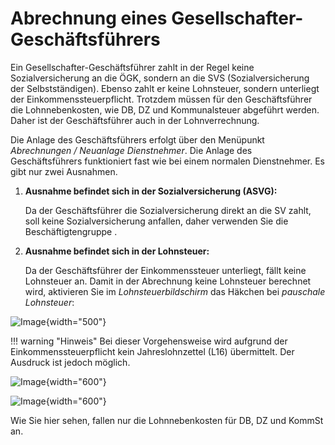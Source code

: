 # Abrechnung eines Gesellschafter-Geschäftsführers 

Ein Gesellschafter-Geschäftsführer zahlt in der Regel keine Sozialversicherung an die ÖGK, sondern an die SVS (Sozialversicherung der Selbstständigen). Ebenso zahlt er keine Lohnsteuer, sondern unterliegt der Einkommenssteuerpflicht. Trotzdem müssen für den Geschäftsführer die Lohnnebenkosten, wie DB, DZ und Kommunalsteuer abgeführt werden. Daher ist der Geschäftsführer auch in der Lohnverrechnung.

Die Anlage des Geschäftsführers erfolgt über den Menüpunkt *Abrechnungen / Neuanlage Dienstnehmer*. Die Anlage des Geschäftsführers funktioniert fast wie bei einem normalen Dienstnehmer. Es gibt nur zwei Ausnahmen.

1.  **Ausnahme befindet sich in der Sozialversicherung (ASVG):**

    Da der Geschäftsführer die Sozialversicherung direkt an die SV zahlt, soll keine Sozialversicherung anfallen, daher verwenden Sie die Beschäftigtengruppe <keine SV-Pflicht>.

2.  **Ausnahme befindet sich in der Lohnsteuer:**

    Da der Geschäftsführer der Einkommenssteuer unterliegt, fällt keine Lohnsteuer an. Damit in der Abrechnung keine Lohnsteuer berechnet wird, aktivieren Sie im *Lohnsteuerbildschirm* das Häkchen bei *pauschale Lohnsteuer*:

![Image](<img/image587.png>){width="500"}

!!! warning "Hinweis"
    Bei dieser Vorgehensweise wird aufgrund der Einkommenssteuerpflicht kein Jahreslohnzettel (L16) übermittelt. Der Ausdruck ist jedoch möglich.

![Image](<img/image588.png>){width="600"}

![Image](<img/image589.png>){width="600"}

Wie Sie hier sehen, fallen nur die Lohnnebenkosten für DB, DZ und KommSt an.